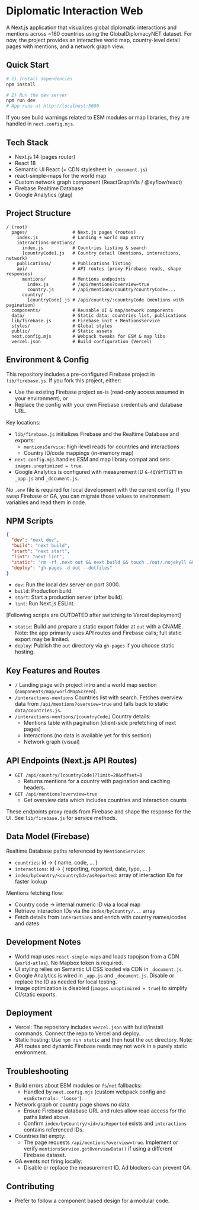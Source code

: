 # Diplomatic Interaction Web

A Next.js application that visualizes global diplomatic interactions and mentions across ~160 countries using the GlobalDiplomacyNET dataset. For now, the project provides an interactive world map, country-level detail pages with mentions, and a network graph view.

## Quick Start

```bash
# 1) Install dependencies
npm install

# 2) Run the dev server
npm run dev
# App runs at http://localhost:3000
```

If you see build warnings related to ESM modules or map libraries, they are handled in `next.config.mjs`.

## Tech Stack
- Next.js 14 (pages router)
- React 18
- Semantic UI React (+ CDN stylesheet in `_document.js`)
- react-simple-maps for the world map
- Custom network graph component (ReactGraphVis / @xyflow/react)
- Firebase Realtime Database
- Google Analytics (gtag)

## Project Structure

```
/ (root)
  pages/                 # Next.js pages (routes)
    index.js             # Landing + world map entry
    interactions-mentions/
      index.js           # Countries listing & search
      [countryCode].js   # Country detail (mentions, interactions, network)
    publications/        # Publications listing
    api/                 # API routes (proxy Firebase reads, shape responses)
      mentions/          # Mentions endpoints
        index.js         # /api/mentions?overview=true
        country.js       # /api/mentions/country?countryCode=...
      country/
        [countryCode].js # /api/country/:countryCode (mentions with pagination)
  components/            # Reusable UI & map/network components
  data/                  # Static data: countries list, publications
  lib/firebase.js        # Firebase init + MentionsService
  styles/                # Global styles
  public/                # Static assets
  next.config.mjs        # Webpack tweaks for ESM & map libs
  vercel.json            # Build configuration (Vercel)
```

## Environment & Config

This repository includes a pre-configured Firebase project in `lib/firebase.js`. If you fork this project, either:
- Use the existing Firebase project as-is (read-only access assumed in your environment), or
- Replace the config with your own Firebase credentials and database URL.

Key locations:
- `lib/firebase.js` initializes Firebase and the Realtime Database and exports:
  - `mentionsService`: high-level reads for countries and interactions
  - Country ID/code mappings (in-memory map)
- `next.config.mjs` handles ESM and map library compat and sets `images.unoptimized = true`.
- Google Analytics is configured with measurement ID `G-4QY8YT7STT` in `_app.js` and `_document.js`.

No `.env` file is required for local development with the current config. If you swap Firebase or GA, you can migrate those values to environment variables and read them in code.

## NPM Scripts

```json
{
  "dev": "next dev",
  "build": "next build",
  "start": "next start",
  "lint": "next lint",
  "static": "rm -rf .next out && next build && touch ./out/.nojekyll && echo 'www.globaldiplomacy.net' > ./out/CNAME",
  "deploy": "gh-pages -d out --dotfiles"
}
```

- `dev`: Run the local dev server on port 3000.
- `build`: Production build.
- `start`: Start a production server (after build).
- `lint`: Run Next.js ESLint.

[Following scripts are OUTDATED after switching to Vercel deployment]
-  `static`: Build and prepare a static export folder at `out` with a CNAME. Note: the app primarily uses API routes and Firebase calls; full static export may be limited.
- `deploy`: Publish the `out` directory via `gh-pages` if you choose static hosting.

## Key Features and Routes

- `/` Landing page with project intro and a world map section (`components/map/worldMapScreen`).
- `/interactions-mentions` Countries list with search. Fetches overview data from `/api/mentions?overview=true` and falls back to static `data/countries.js`.
- `/interactions-mentions/[countryCode]` Country details:
  - Mentions table with pagination (client-side prefetching of next pages)
  - Interactions (no data is available yet for this section)
  - Network graph (visual)

## API Endpoints (Next.js API Routes)

- `GET /api/country/[countryCode]?limit=20&offset=0`
  - Returns mentions for a country with pagination and caching headers.
- `GET /api/mentions?overview=true`
  - Get overview data which includes countries and interaction counts

These endpoints proxy reads from Firebase and shape the response for the UI. See `lib/firebase.js` for service methods.

## Data Model (Firebase)

Realtime Database paths referenced by `MentionsService`:
- `countries`: id -> { name, code, ... }
- `interactions`: id -> { reporting, reported, date, type, ... }
- `index/byCountry/<countryId>/asReported`: array of interaction IDs for faster lookup

Mentions fetching flow:
- Country code -> internal numeric ID via a local map
- Retrieve interaction IDs via the `index/byCountry/...` array
- Fetch details from `interactions` and enrich with country names/codes and dates

## Development Notes

- World map uses `react-simple-maps` and loads topojson from a CDN (`world-atlas`). No Mapbox token is required.
- UI styling relies on Semantic UI CSS loaded via CDN in `_document.js`.
- Google Analytics is wired in `_app.js` and `_document.js`. Disable or replace the ID as needed for local testing.
- Image optimization is disabled (`images.unoptimized = true`) to simplify CI/static exports.

## Deployment

- Vercel: The repository includes `vercel.json` with build/install commands. Connect the repo to Vercel and deploy.
- Static hosting: Use `npm run static` and then host the `out` directory. Note: API routes and dynamic Firebase reads may not work in a purely static environment.

## Troubleshooting

- Build errors about ESM modules or `fs`/`net` fallbacks:
  - Handled by `next.config.mjs` (custom webpack config and `esmExternals: 'loose'`).
- Network graph or country page shows no data:
  - Ensure Firebase database URL and rules allow read access for the paths listed above.
  - Confirm `index/byCountry/<id>/asReported` exists and `interactions` contains referenced IDs.
- Countries list empty:
  - The page requests `/api/mentions?overview=true`. Implement or verify `mentionsService.getOverviewData()` if using a different Firebase dataset.
- GA events not firing locally:
  - Disable or replace the measurement ID. Ad blockers can prevent GA.

## Contributing

- Prefer to follow a component based design for a modular code.